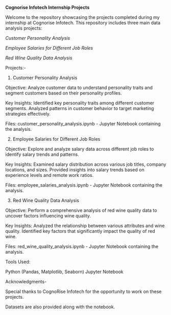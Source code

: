 **Cognorise Infotech Internship Projects**

Welcome to the repository showcasing the projects completed during my internship at Cognorise Infotech. This repository includes three main data analysis projects:

*Customer Personality Analysis*

*Employee Salaries for Different Job Roles*

*Red Wine Quality Data Analysis*

Projects:-
1. Customer Personality Analysis
   
Objective:
Analyze customer data to understand personality traits and segment customers based on their personality profiles.

Key Insights:
Identified key personality traits among different customer segments.
Analyzed patterns in customer behavior to target marketing strategies effectively.

Files:
customer_personality_analysis.ipynb - Jupyter Notebook containing the analysis.

2. Employee Salaries for Different Job Roles

Objective:
Explore and analyze salary data across different job roles to identify salary trends and patterns.

Key Insights:
Examined salary distribution across various job titles, company locations, and sizes.
Provided insights into salary trends based on experience levels and remote work ratios.

Files:
employee_salaries_analysis.ipynb - Jupyter Notebook containing the analysis.

3. Red Wine Quality Data Analysis

Objective:
Perform a comprehensive analysis of red wine quality data to uncover factors influencing wine quality.

Key Insights:
Analyzed the relationship between various attributes and wine quality.
Identified key factors that significantly impact the quality of red wine.

Files:
red_wine_quality_analysis.ipynb - Jupyter Notebook containing the analysis.


Tools Used:

Python (Pandas, Matplotlib, Seaborn)
Jupyter Notebook


Acknowledgments-

Special thanks to CognoRise Infotech for the opportunity to work on these projects.

Datasets are also provided along with the notebook.









